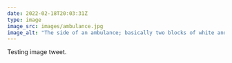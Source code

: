 ```yaml
---
date: 2022-02-18T20:03:31Z
type: image
image_src: images/ambulance.jpg
image_alt: "The side of an ambulance; basically two blocks of white and red paint"
---
```

Testing image tweet.
